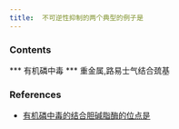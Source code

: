```yaml
---
title:  不可逆性抑制的两个典型的例子是
--- 
```


### Contents
*** 有机磷中毒
*** 重金属,路易士气结合巯基
### References
- [有机磷中毒的结合胆碱脂酶的位点是](/有机磷中毒的结合胆碱脂酶的位点是)
